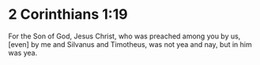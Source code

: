 # 2 Corinthians 1:19

For the Son of God, Jesus Christ, who was preached among you by us, [even] by me and Silvanus and Timotheus, was not yea and nay, but in him was yea.